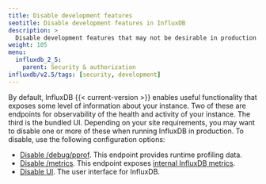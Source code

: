 ```yaml
---
title: Disable development features
seotitle: Disable development features in InfluxDB
description: >
  Disable development features that may not be desirable in production.
weight: 105
menu:
  influxdb_2_5:
    parent: Security & authorization
influxdb/v2.5/tags: [security, development]
---
```


By default, InfluxDB {{< current-version >}} enables useful functionality that exposes some level of information about your instance. Two of these are endpoints for observability of the health and activity of your instance. The third is the bundled UI. Depending on your site requirements, you may want to disable one or more of these when running InfluxDB in production. To disable, use the following configuration options:

- [Disable /debug/pprof](/influxdb/v2.5/reference/config-options/#pprof-disabled). This endpoint provides runtime profiling data.
- [Disable /metrics](/influxdb/v2.5/reference/config-options/#metrics-disabled). This endpoint exposes [internal InfluxDB metrics](/influxdb/v2.2/reference/internals/metrics/).
- [Disable UI](/influxdb/v2.5/reference/config-options/#ui-disabled). The user interface for InfluxDB.

